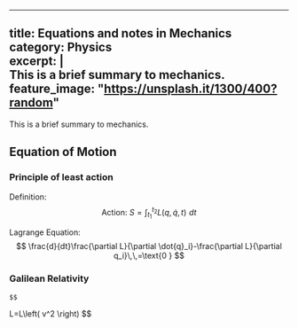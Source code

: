 ﻿   ---
   title: Equations and notes in Mechanics  
   category: Physics  
   excerpt: |    
     This is a brief summary to mechanics.   
   feature_image: "https://unsplash.it/1300/400?random"  
   ---
   
   This is a brief summary to mechanics.  
   
   <!-- more -->
   
   ##  Equation of Motion  
   
   ### Principle of least action  
   Definition:  
   $$
   \text{Action: }S=\int_{t_1}^{t_2}{L\left( q,\dot{q},t \right) \,\,dt}
   $$  
   
   Lagrange Equation:
   $$
   \frac{d}{dt}\frac{\partial L}{\partial \dot{q}_i}-\frac{\partial L}{\partial q_i}\,\,=\text{0 }
   $$
   ### Galilean Relativity  
    $$
   L=L\left( v^2 \right) 
   $$
   
